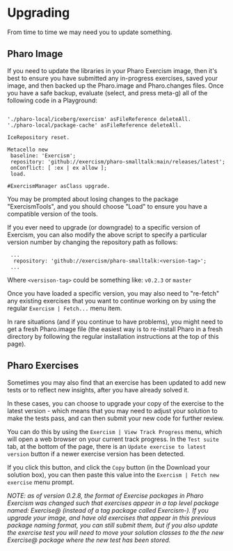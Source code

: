 # Upgrading

From time to time we may need you to update something.

## Pharo Image

If you need to update the libraries in your Pharo Exercism image, then it's best to ensure you have submitted any in-progress exercises, saved your image, and then backed up the Pharo.image and Pharo.changes files. Once you have a safe backup, evaluate (select, and press meta-g) all of the following code in a Playground:

 ```smalltalk

 './pharo-local/iceberg/exercism' asFileReference deleteAll.
 './pharo-local/package-cache' asFileReference deleteAll.

 IceRepository reset.

 Metacello new
  baseline: 'Exercism';
  repository: 'github://exercism/pharo-smalltalk:main/releases/latest';
  onConflict: [ :ex | ex allow ];
  load.

 #ExercismManager asClass upgrade.
 ```

You may be prompted about losing changes to the package "ExercismTools", and you should choose "Load" to ensure you have a compatible version of the tools.

If you ever need to upgrade (or downgrade) to a specific version of Exercism, you can also modify the above script to specify a particular version number by changing the repository path as follows:

```smalltalk
 ...
  repository: 'github://exercism/pharo-smalltalk:<version-tag>';
 ...
 ```

Where `<versison-tag>` could be something like: `v0.2.3` or `master`

Once you have loaded a specific version, you may also need to "re-fetch" any existing exercises that you want to continue working on by using the regular `Exercism | Fetch...` menu item.

In rare situations (and if you continue to have problems), you might need to get a fresh Pharo.image file (the easiest way is to re-install Pharo in a fresh directory by following the regular installation instructions at the top of this page).

## Pharo Exercises

Sometimes you may also find that an exercise has been updated to add new tests or to reflect new insights, after you have already solved it.

In these cases, you can choose to upgrade your copy of the exercise to the latest version - which means that you may need to adjust your solution to make the tests pass, and can then submit your new code for further review.

You can do this by using the `Exercism | View Track Progress` menu, which will open a web browser on your current track progress. In the `Test suite` tab, at the bottom of the page, there is an `Update exercise to latest version` button if a newer exercise version has been detected.

If you click this button, and click the `Copy` button (in the Download your solution box), you can then paste this value into the `Exercism | Fetch new exercise` menu prompt.

_NOTE: as of version 0.2.8, the format of Exercise packages in Pharo Exercism was changed such that exercises appear in a top level package named: Exercise@<Name> (instead of a tag package called Exercism-<Name>). If you upgrade your image, and have old exercises that appear in this previous package naming format, you can still submit them, but if you also update the exercise test you will need to move your solution classes to the the new Exercise@<Name> package where the new test has been stored._

